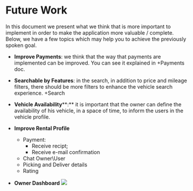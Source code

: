 # Future Work
In this document we present what we think that is more important to implement in order to make the application more valuable / complete. Below, we have a few topics which may help you to achieve the previously spoken goal.



- **Improve Payments**: we think that the way that payments are implemented can be improved. You can see it explained in +Payments  doc.



- **Searchable by Features**: in the search, in addition to price and mileage filters, there should be more filters to enhance the vehicle search experience. +Search 



- **Vehicle Availability****:**  it is important that the owner can define the availability of his vehicle, in a space of time, to inform the users in the vehicle profile.



- **Improve Rental Profile**
  - Payment:
    - Receive recipt;
    - Receive e-mail confirmation
  - Chat Owner\User
  - Picking and Deliver details
  - Rating



- **Owner Dashboard**
![](https://d2mxuefqeaa7sj.cloudfront.net/s_76E9BC8A71C822F9AAA037B43FCB97704A86AAB5D71C1926038148B602E5F784_1527675082623_dash.png)


